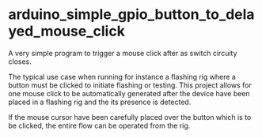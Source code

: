 # arduino_simple_gpio_button_to_delayed_mouse_click
A very simple program to trigger a mouse click after as switch circuity closes.

The typical use case when running for instance a flashing rig where a button must be clicked to initiate flashing or testing. This project allows for one mouse click to be automatically generated after the device have been placed in a flashing rig and the its presence is detected.

If the mouse cursor have been carefully placed over the button which is to be clicked, the entire flow can be operated from the rig. 


